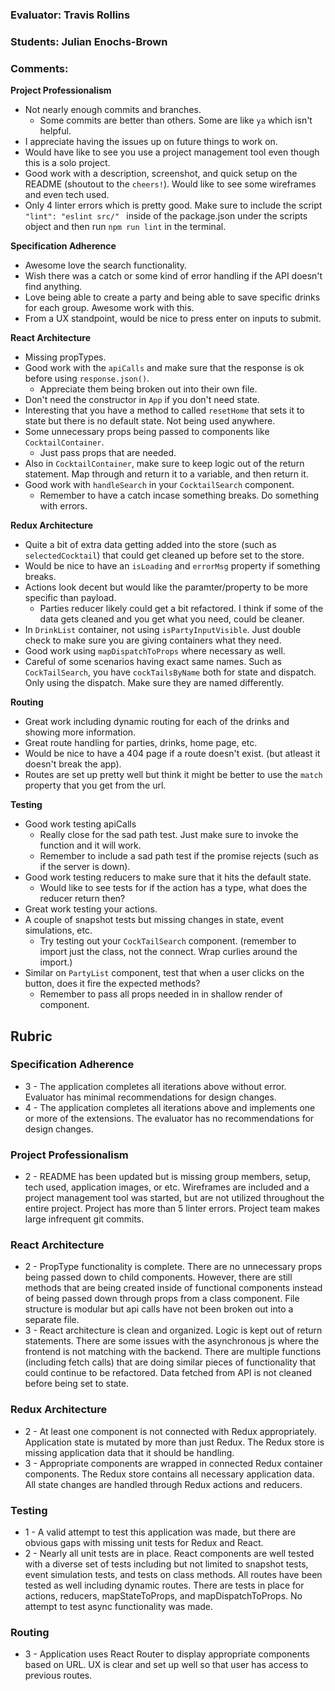### Evaluator: Travis Rollins
### Students: Julian Enochs-Brown
### Comments:

**Project Professionalism**
* Not nearly enough commits and branches.
  * Some commits are better than others.  Some are like `ya` which isn't helpful.
* I appreciate having the issues up on future things to work on.
* Would have like to see you use a project management tool even though this is a solo project.
* Good work with a description, screenshot, and quick setup on the README (shoutout to the `cheers!`).  Would like to see some wireframes and even tech used.
* Only 4 linter errors which is pretty good.  Make sure to include the script `"lint": "eslint src/" ` inside of the package.json under the scripts object and then run `npm run lint` in the terminal.

**Specification Adherence**
* Awesome love the search functionality.
* Wish there was a catch or some kind of error handling if the API doesn't find anything.
* Love being able to create a party and being able to save specific drinks for each group.  Awesome work with this.
* From a UX standpoint, would be nice to press enter on inputs to submit.

**React Architecture**
* Missing propTypes.
* Good work with the `apiCalls` and make sure that the response is ok before using `response.json()`.
  * Appreciate them being broken out into their own file.
* Don't need the constructor in `App` if you don't need state.
* Interesting that you have a method to called `resetHome` that sets it to state but there is no default state.  Not being used anywhere.
* Some unnecessary props being passed to components like `CocktailContainer`.
  * Just pass props that are needed.
* Also in `CocktailContainer`, make sure to keep logic out of the return statement.  Map through and return it to a variable, and then return it.
* Good work with `handleSearch` in your `CocktailSearch` component. 
  * Remember to have a catch incase something breaks.  Do something with errors.

**Redux Architecture**
* Quite a bit of extra data getting added into the store (such as `selectedCocktail`) that could get cleaned up before set to the store.
* Would be nice to have an `isLoading` and `errorMsg` property if something breaks.
* Actions look decent but would like the paramter/property to be more specific than payload.
  * Parties reducer likely could get a bit refactored.  I think if some of the data gets cleaned and you get what you need, could be cleaner.
* In `DrinkList` container, not using `isPartyInputVisible`.  Just double check to make sure you are giving containers what they need.
* Good work using `mapDispatchToProps` where necessary as well.
* Careful of some scenarios having exact same names.  Such as `CockTailSearch`, you have `cockTailsByName` both for state and dispatch.  Only using the dispatch.  Make sure they are named differently. 

**Routing**
* Great work including dynamic routing for each of the drinks and showing more information.
* Great route handling for parties, drinks, home page, etc.
* Would be nice to have a 404 page if a route doesn't exist.  (but atleast it doesn't break the app).
* Routes are set up pretty well but think it might be better to use the `match` property that you get from the url.  

**Testing**
* Good work testing apiCalls
  * Really close for the sad path test.  Just make sure to invoke the function and it will work.
  * Remember to include a sad path test if the promise rejects (such as if the server is down).
* Good work testing reducers to make sure that it hits the default state.
  * Would like to see tests for if the action has a type, what does the reducer return then?
* Great work testing your actions.
* A couple of snapshot tests but missing changes in state, event simulations, etc.
  * Try testing out your `CockTailSearch` component.  (remember to import just the class, not the connect.  Wrap curlies around the import.)
* Similar on `PartyList` component, test that when a user clicks on the button, does it fire the expected methods?
  * Remember to pass all props needed in in shallow render of component.

## Rubric 

### Specification Adherence

* 3 - The application completes all iterations above without error. Evaluator has minimal recommendations for design changes.
* 4 - The application completes all iterations above and implements one or more of the extensions.  The evaluator has no recommendations for design changes.

### Project Professionalism

* 2 -  README has been updated but is missing group members, setup, tech used, application images, or etc.  Wireframes are included and a project management tool was started, but are not utilized throughout the entire project. Project has more than 5 linter errors. Project team makes large infrequent git commits. 

### React Architecture

* 2 - PropType functionality is complete.  There are no unnecessary props being passed down to child components.  However, there are still methods that are being created inside of functional components instead of being passed down through props from a class component.  File structure is modular but api calls have not been broken out into a separate file.  
* 3 - React architecture is clean and organized.  Logic is kept out of return statements.  There are some issues with the asynchronous js where the frontend is not matching with the backend.  There are multiple functions (including fetch calls) that are doing similar pieces of functionality that could continue to be refactored. Data fetched from API is not cleaned before being set to state.

### Redux Architecture

* 2 - At least one component is not connected with Redux appropriately. Application state is mutated by more than just Redux. The Redux store is missing application data that it should be handling.
* 3 - Appropriate components are wrapped in connected Redux container components. The Redux store contains all necessary application data. All state changes are handled through Redux actions and reducers.

### Testing

* 1 - A valid attempt to test this application was made, but there are obvious
  gaps with missing unit tests for Redux and React.  
* 2 - Nearly all unit tests are in place. React components are well tested with a diverse set of tests including but not limited to snapshot tests, event simulation tests, and tests on class methods.  All routes have been tested as well including dynamic routes.  There are tests in place for actions, reducers, mapStateToProps, and mapDispatchToProps.  No attempt to test async functionality was made.

### Routing

* 3 - Application uses React Router to display appropriate components based on URL.  UX is clear and set up well so that user has access to previous routes.